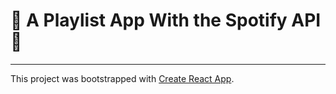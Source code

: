 # 🎵 A Playlist App With the Spotify API 🎵

***
This project was bootstrapped with [Create React App](https://github.com/facebook/create-react-app).
